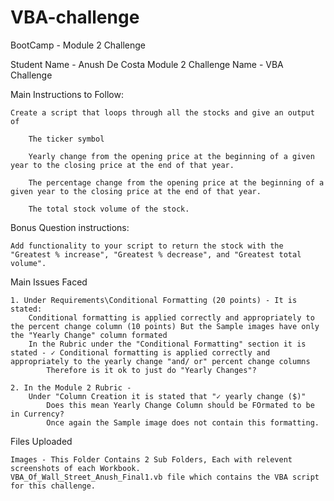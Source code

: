 # VBA-challenge
BootCamp - Module 2 Challenge

Student Name - Anush De Costa
Module 2 Challenge Name - VBA Challenge


Main Instructions to Follow:

    Create a script that loops through all the stocks and give an output of
            
        The ticker symbol

        Yearly change from the opening price at the beginning of a given year to the closing price at the end of that year.

        The percentage change from the opening price at the beginning of a given year to the closing price at the end of that year.

        The total stock volume of the stock.

Bonus Question instructions:

    Add functionality to your script to return the stock with the "Greatest % increase", "Greatest % decrease", and "Greatest total volume".


Main Issues Faced

    1. Under Requirements\Conditional Formatting (20 points) - It is stated:
        Conditional formatting is applied correctly and appropriately to the percent change column (10 points) But the Sample images have only the "Yearly Change" column formated
        In the Rubric under the "Conditional Formatting" section it is stated - ✓ Conditional formatting is applied correctly and appropriately to the yearly change "and/ or" percent change columns
            Therefore is it ok to just do "Yearly Changes"?
    
    2. In the Module 2 Rubric - 
        Under "Column Creation it is stated that "✓ yearly change ($)"
            Does this mean Yearly Change Column should be FOrmated to be in Currency?
            Once again the Sample image does not contain this formatting.

Files Uploaded

    Images - This Folder Contains 2 Sub Folders, Each with relevent screenshots of each Workbook.
    VBA_Of_Wall_Street_Anush_Final1.vb file which contains the VBA script for this challenge.